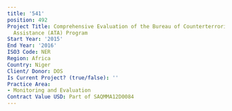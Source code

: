 ```yaml
---
title: '541'
position: 492
Project Title: Comprehensive Evaluation of the Bureau of Counterterrorism (CT) Antiterrorism
  Assistance (ATA) Program
Start Year: '2015'
End Year: '2016'
ISO3 Code: NER
Region: Africa
Country: Niger
Client/ Donor: DOS
Is Current Project? (true/false): ''
Practice Area:
- Monitoring and Evaluation
Contract Value USD: Part of SAQMMA12D0084
---
```


